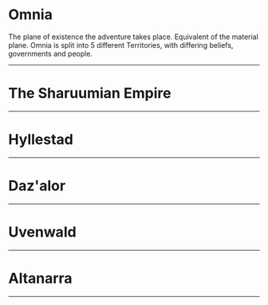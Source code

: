 # Omnia 

The plane of existence the adventure takes place. Equivalent of the material plane.
Omnia is split into 5 different Territories, with differing beliefs, governments and people.


---

# The Sharuumian Empire
---
# Hyllestad
---
# Daz'alor
---
# Uvenwald
---
# Altanarra

---

